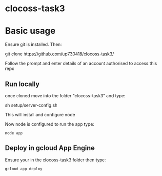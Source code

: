 # clocoss-task3

# Basic usage

Ensure git is installed. Then:

git clone https://github.com/up730418/clocoss-task3/

Follow the prompt and enter details of an account authorised to access this repo


## Run locally 

once cloned move into the folder "clocoss-task3" and type:

sh setup/server-config.sh

This will install and configure node

Now node is configured to run the app type:

`node app`

## Deploy in gcloud App Engine

Ensure your in the clocoss-task3 folder then type: 

`gcloud app deploy`
